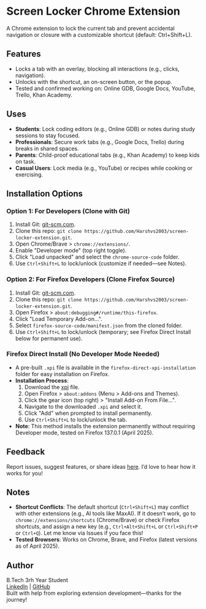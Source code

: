 # Screen Locker Chrome Extension
A Chrome extension to lock the current tab and prevent accidental navigation or closure with a customizable shortcut (default: Ctrl+Shift+L).

## Features
- Locks a tab with an overlay, blocking all interactions (e.g., clicks, navigation).
- Unlocks with the shortcut, an on-screen button, or the popup.
- Tested and confirmed working on: Online GDB, Google Docs, YouTube, Trello, Khan Academy.

## Uses
- **Students**: Lock coding editors (e.g., Online GDB) or notes during study sessions to stay focused.
- **Professionals**: Secure work tabs (e.g., Google Docs, Trello) during breaks in shared spaces.
- **Parents**: Child-proof educational tabs (e.g., Khan Academy) to keep kids on task.
- **Casual Users**: Lock media (e.g., YouTube) or recipes while cooking or exercising.

## Installation Options
### Option 1: For Developers (Clone with Git)
1. Install Git: [git-scm.com](https://git-scm.com/downloads).
2. Clone this repo: `git clone https://github.com/Harshvs2003/screen-locker-extension.git`.
3. Open Chrome/Brave > `chrome://extensions/`.
4. Enable "Developer mode" (top right toggle).
5. Click "Load unpacked" and select the `chrome-source-code` folder.
6. Use `Ctrl+Shift+L` to lock/unlock (customize if needed—see Notes).

### Option 2: For Firefox Developers (Clone Firefox Source)
1. Install Git: [git-scm.com](https://git-scm.com/downloads).
2. Clone this repo: `git clone https://github.com/Harshvs2003/screen-locker-extension.git`.
3. Open Firefox > `about:debugging#/runtime/this-firefox`.
4. Click "Load Temporary Add-on…".
5. Select `firefox-source-code/manifest.json` from the cloned folder.
6. Use `Ctrl+Shift+L` to lock/unlock (temporary; see Firefox Direct Install below for permanent use).

### Firefox Direct Install (No Developer Mode Needed)
- A pre-built `.xpi` file is available in the `firefox-direct-xpi-installation` folder for easy installation on Firefox.
- **Installation Process**:
  1. Download the [xpi](https://github.com/Harshvs2003/screen-locker-extension/raw/main/firefox-direct-xpi-installation) file.
  2. Open Firefox > `about:addons` (Menu > Add-ons and Themes).
  3. Click the gear icon (top right) > "Install Add-on From File…".
  4. Navigate to the downloaded `.xpi` and select it.
  5. Click "Add" when prompted to install permanently.
  6. Use `Ctrl+Shift+L` to lock/unlock the tab.
- **Note**: This method installs the extension permanently without requiring Developer mode, tested on Firefox 137.0.1 (April 2025).

## Feedback
Report issues, suggest features, or share ideas [here](https://github.com/Harshvs2003/screen-locker-extension/issues). I’d love to hear how it works for you!

## Notes
- **Shortcut Conflicts**: The default shortcut (`Ctrl+Shift+L`) may conflict with other extensions (e.g., AI tools like MaxAI). If it doesn’t work, go to `chrome://extensions/shortcuts` (Chrome/Brave) or check Firefox shortcuts, and assign a new key (e.g., `Ctrl+Alt+Shift+L` or `Ctrl+Shift+P` or `Ctrl+Q`). Let me know via Issues if you face this!
- **Tested Browsers**: Works on Chrome, Brave, and Firefox (latest versions as of April 2025).

## Author
B.Tech 3rh Year Student  
[LinkedIn](www.linkedin.com/in/harshvardhan-sinha-3408a0290) | [GitHub](https://github.com/Harshvs2003)  
Built with help from exploring extension development—thanks for the journey!
